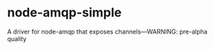 node-amqp-simple
================

A driver for node-amqp that exposes channels—WARNING: pre-alpha quality
